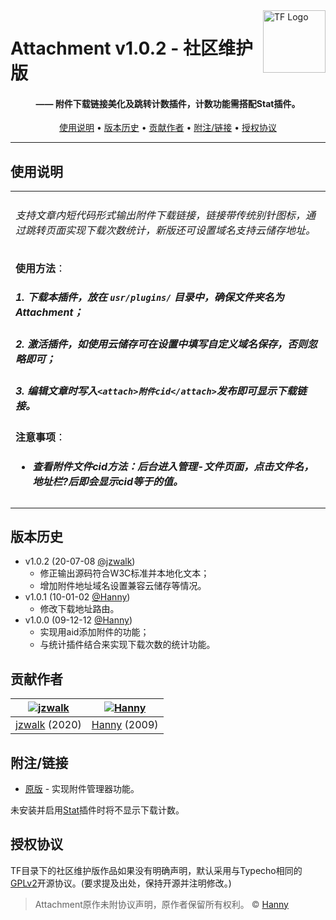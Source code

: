 <a href="https://typecho-fans.github.io">
    <img src="https://typecho-fans.github.io/text-logo.svg" alt="TF Logo" title="Typecho Fans开源作品社区" align="right" height="100" />
</a>

Attachment v1.0.2 - 社区维护版
======================
<h4 align="center">—— 附件下载链接美化及跳转计数插件，计数功能需搭配Stat插件。</h4>

<p align="center">
  <a href="#使用说明">使用说明</a> •
  <a href="#版本历史">版本历史</a> •
  <a href="#贡献作者">贡献作者</a> •
  <a href="#附注链接">附注/链接</a> •
  <a href="#授权协议">授权协议</a>
</p>

---

## 使用说明

<table>
<tr>
<td>

###### 支持文章内短代码形式输出附件下载链接，链接带传统别针图标，通过跳转页面实现下载次数统计，新版还可设置域名支持云储存地址。

**使用方法**：
##### 1. 下载本插件，放在 `usr/plugins/` 目录中，确保文件夹名为 Attachment；
##### 2. 激活插件，如使用云储存可在设置中填写自定义域名保存，否则忽略即可；
##### 3. 编辑文章时写入`<attach>附件cid</attach>`发布即可显示下载链接。

**注意事项**：
* ##### 查看附件文件cid方法：后台进入管理-文件页面，点击文件名，地址栏?后即会显示cid等于的值。

</td>
</tr>
</table>

## 版本历史

 * v1.0.2 (20-07-08 [@jzwalk](https://github.com/jzwalk))
   * 修正输出源码符合W3C标准并本地化文本；
   * 增加附件地址域名设置兼容云储存等情况。
 * v1.0.1 (10-01-02 [@Hanny](http://www.imhan.com))
   * 修改下载地址路由。
 * v1.0.0 (09-12-12 [@Hanny](http://www.imhan.com))
   * 实现用<attach>aid</attach>添加附件的功能；
   * 与统计插件结合来实现下载次数的统计功能。

## 贡献作者

[![jzwalk](https://avatars1.githubusercontent.com/u/252331?v=3&s=100)](https://github.com/jzwalk) | [![Hanny](https://secure.gravatar.com/avatar/?d=mp&s=100)](http://www.imhan.com)
:---:|:---:
[jzwalk](https://github.com/jzwalk) (2020) | [Hanny](http://www.imhan.com) (2009)

## 附注/链接

* [原版](http://www.imhan.com/archives/45) - 实现附件管理器功能。

未安装并启用[Stat](https://github.com/typecho-fans/plugins/tree/master/Stat)插件时将不显示下载计数。

## 授权协议

TF目录下的社区维护版作品如果没有明确声明，默认采用与Typecho相同的[GPLv2](https://github.com/typecho/typecho/blob/master/LICENSE.txt)开源协议。(要求提及出处，保持开源并注明修改。)

> Attachment原作未附协议声明，原作者保留所有权利。 © [Hanny](http://www.imhan.com)
